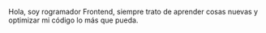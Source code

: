 Hola, soy rogramador Frontend, siempre trato de aprender cosas nuevas y optimizar mi código lo más que pueda.
<!---
pablogutierrezz/pablogutierrezz is a ✨ special ✨ repository because its `README.md` (this file) appears on your GitHub profile.
You can click the Preview link to take a look at your changes.
--->
